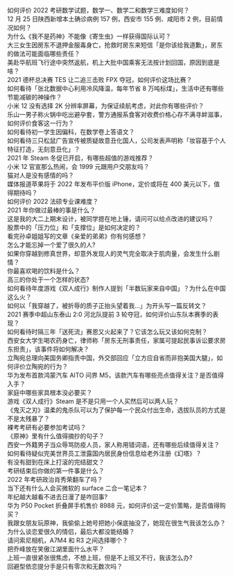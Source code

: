 如何评价 2022 考研数学试题，数学一、数学二和数学三难度如何？  
12 月 25 日陕西新增本土确诊病例 157 例，西安市 155 例、咸阳市 2 例，目前情况如何？  
为什么《我不是药神》不能像《寄生虫》一样获得国际认可？  
大三女生因房东不退押金服毒身亡，抢救时房东来短信「是你该给我道歉」，房东的做法可能面临哪些责任？  
美赴华航班飞行途中突然返航，机上大批中国乘客无法按计划回国，原因到底是啥？  
2021 德杯总决赛 TES 让二追三击败 FPX 夺冠，如何评价这场比赛？  
如何看待「张北数据中心利用冷风降温，每年节省 8 万吨标煤」，生活中还有哪些节能减碳的神操作？  
小米 12 没有选择 2K 分辨率屏幕，为保证续航考虑，对此你有哪些评价？  
乐山一男子称火锅中吃出避孕套，警方通报系食客对收费价格心存不满寻衅滋事，如何评价食客这一行为？  
如何看待初一学生因偏科，在数学卷上答语文？  
如何看待三只松鼠广告宣传被质疑故意丑化国人，公司发表声明称「妆容基于个人特征打造，无刻意丑化」？  
2021 年 Steam 冬促已开启，有哪些超值的游戏推荐？  
小米 12 官宣那么热闹，会 1999 元跟用户交朋友吗？  
猫对人是没有感情的吗？  
媒体报道苹果将于 2022 年发布平价版 iPhone，定价或将在 400 美元以下，值得期待吗？  
如何评价 2022 法硕专业课难度？  
2021 年你做过最棒的事是什么？  
这是我的大二上期末设计，被同学摁在地上锤，请问可以给点改进的建议吗？  
股票中的「压力位」和「支撑位」是如何决定的？  
看完孙卓姐姐写的文章《亲爱的弟弟》你有何感想？  
怎么才能忘掉一个爱了很久的人?  
如果你穿越到修真世界，却意外发现人的灵气完全取决于肌肉量，会发生什么剧情？  
你最喜欢喝的饮料是什么？  
高三的你处于一个怎样的状态?  
如何看待年度游戏《双人成行》制作人提到「半数玩家来自中国」？为什么在中国这么火？  
如何以「我穿越了，被折辱的质子正抬头望着我…」为开头写一篇反转文？  
2021 赛季中超山东泰山 2:0 河北队提前 3 轮夺冠，如何评价山东队本赛季的表现？  
如何看待时隔三年「送死流」赛恩又火起来了？它该怎么玩又该如何克制？  
西安女大学生喝农药身亡，律师称「房东无刑事责任，家属可提起民事诉讼要求房东担责」，该事件将如何解决？  
立陶宛总理向美国务卿指责中国，外交部回应「立方应自省而非抱美国大腿」，如何评价立陶宛的行为？  
华为发布首款鸿蒙汽车 AITO 问界 M5，该款汽车有哪些亮点值得关注？是否值得入手？  
家庭中哪些家具根本没必要买？  
游戏《双人成行》Steam 是不是只用一个人买然后可以两人玩？  
《鬼灭之刃》温柔的鬼杀队可以为了保护每一个民众付出生命，选拔队员的方式是不是太残暴了？  
裸考考研有必要参加考试吗？  
《原神》里有什么值得摘抄的句子？  
西安一外籍男子当众辱骂防疫人员，家人称用错词语，还有哪些后续值得关注？  
如何看待疑似完美世界员工泄露国内居民身份信息给老外注册《幻塔》？  
有没有甜到在床上打滚的完结甜文？  
考研结束后你做的第一件事是什么？  
2022 年考研政治肖秀荣翻车了吗？  
当下还有什么人会买微软的 surface 二合一笔记本？  
年纪越大越看不进去日漫了是咋回事?  
华为 P50 Pocket 折叠屏手机售价 8988 元，如何评价这一定价策略，是否值得购买？  
我跟女朋友玩原神，我偷偷上她号把她小保底抽没了，她现在很生气我该怎么办？  
为什么谈恋爱很久的情侣，最后大都没能结婚？  
请问索尼相机，A7M4 和 R3 之间选择哪个？  
把乔峰放在笑傲江湖里面什么水平？  
上班一直很紧张很焦虑，不想上班，但是不上班又不行，我该怎么办?  
回避型依恋提分手是只有零次和无数次吗？  

